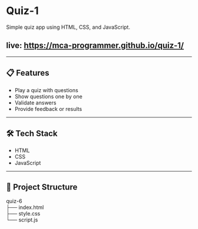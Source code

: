 # Quiz-1

Simple quiz app using HTML, CSS, and JavaScript.
## live: https://mca-programmer.github.io/quiz-1/
---

## 📋 Features

- Play a quiz with questions  
- Show questions one by one  
- Validate answers  
- Provide feedback or results  

---

## 🛠️ Tech Stack

- HTML  
- CSS  
- JavaScript  

---

## 📂 Project Structure

quiz-6<br>
├── index.html <br>
├── style.css <br>
└── script.js 

